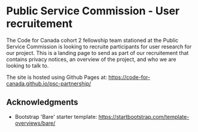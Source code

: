 # Public Service Commission - User recruitement

The Code for Canada cohort 2 fellowship team stationed at the Public Service Commission is looking to recruite participants for user research for our project. This is a landing page to send as part of our recruitement that contains privacy notices, an overview of the project, and who we are looking to talk to.

The site is hosted using Github Pages at: https://code-for-canada.github.io/psc-partnership/


## Acknowledgments

* Bootstrap 'Bare' starter template: https://startbootstrap.com/template-overviews/bare/
